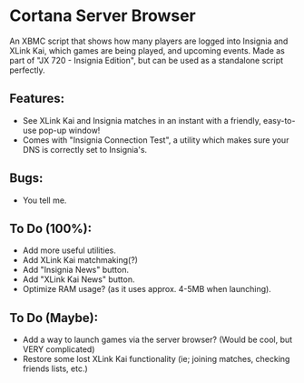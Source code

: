 # Cortana Server Browser
An XBMC script that shows how many players are logged into Insignia and XLink Kai, which games are being played, and upcoming events. Made as part of "JX 720 - Insignia Edition", but can be used as a standalone script perfectly.

## Features:
- See XLink Kai and Insignia matches in an instant with a friendly, easy-to-use pop-up window!
- Comes with "Insignia Connection Test", a utility which makes sure your DNS is correctly set to Insignia's.

## Bugs: 
- You tell me.

## To Do (100%):
- Add more useful utilities.
- Add XLink Kai matchmaking(?)
- Add "Insignia News" button.
- Add "XLink Kai News" button.
- Optimize RAM usage? (as it uses approx. 4-5MB when launching).

## To Do (Maybe):
- Add a way to launch games via the server browser? (Would be cool, but VERY complicated)
- Restore some lost XLink Kai functionality (ie; joining matches, checking friends lists, etc.)
